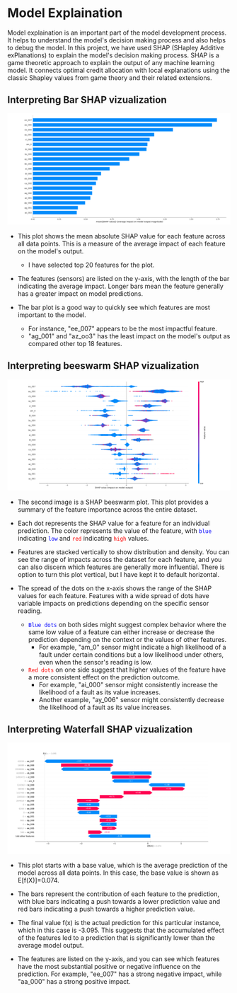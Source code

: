 # Model Explaination

Model explaination is an important part of the model development process. It helps to understand the model's decision making process and also helps to debug the model. In this project, we have used SHAP (SHapley Additive exPlanations) to explain the model's decision making process. SHAP is a game theoretic approach to explain the output of any machine learning model. It connects optimal credit allocation with local explanations using the classic Shapley values from game theory and their related extensions.

## Interpreting Bar SHAP vizualization

![image](shap_bar_plot.png)

- This plot shows the mean absolute SHAP value for each feature across all data points. This is a measure of the average impact of each feature on the model's output.
  - I have selected top 20 features for the plot.
- The features (sensors) are listed on the y-axis, with the length of the bar indicating the average impact. Longer bars mean the feature generally has a greater impact on model predictions.

- The bar plot is a good way to quickly see which features are most important to the model.
  - For instance, "ee_007" appears to be the most impactful feature.
  - "ag_001" and "az_oo3" has the least impact on the model's output as compared other top 18 features.

## Interpreting beeswarm SHAP vizualization

![image](shap_summary.png)

- The second image is a SHAP beeswarm plot. This plot provides a summary of the feature importance across the entire dataset.

- Each dot represents the SHAP value for a feature for an individual prediction. The color represents the value of the feature, with
  <code style="color : blue">blue</code> indicating <code style="color : blue">low</code> and <code style="color : red">red</code> indicating <code style="color : red">high</code> values.

- Features are stacked vertically to show distribution and density. You can see the range of impacts across the dataset for each feature, and you can also discern which features are generally more influential. There is option to turn this plot vertical, but I have kept it to default horizontal.

- The spread of the dots on the x-axis shows the range of the SHAP values for each feature. Features with a wide spread of dots have variable impacts on predictions depending on the specific sensor reading.
  - <code style="color : blue">Blue dots</code> on both sides might suggest complex behavior where the same low value of a feature can either increase or decrease the prediction depending on the context or the values of other features.
    - For example, "am_0" sensor might indicate a high likelihood of a fault under certain conditions but a low likelihood under others, even when the sensor's reading is low.
  - <code style="color : red">Red dots</code> on one side suggest that higher values of the feature have a more consistent effect on the prediction outcome.
    - For example, "ai_000" sensor might consistently increase the likelihood of a fault as its value increases.
    - Another example, "ay_006" sensor might consistently decrease the likelihood of a fault as its value increases.

## Interpreting Waterfall SHAP vizualization

![image](shap_waterfall_plot.png)

- This plot starts with a base value, which is the average prediction of the model across all data points. In this case, the base value is shown as E[f(X)]=0.074.

- The bars represent the contribution of each feature to the prediction, with blue bars indicating a push towards a lower prediction value and red bars indicating a push towards a higher prediction value.

- The final value f(x) is the actual prediction for this particular instance, which in this case is -3.095. This suggests that the accumulated effect of the features led to a prediction that is significantly lower than the average model output.

- The features are listed on the y-axis, and you can see which features have the most substantial positive or negative influence on the prediction. For example, "ee_007" has a strong negative impact, while "aa_000" has a strong positive impact.
